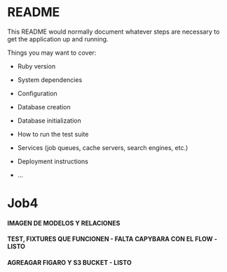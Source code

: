 # README

This README would normally document whatever steps are necessary to get the
application up and running.

Things you may want to cover:

* Ruby version

* System dependencies

* Configuration

* Database creation

* Database initialization

* How to run the test suite

* Services (job queues, cache servers, search engines, etc.)

* Deployment instructions

* ...
# Job4

  
  #### IMAGEN DE MODELOS Y RELACIONES
  #### TEST, FIXTURES QUE FUNCIONEN - FALTA CAPYBARA CON EL FLOW -LISTO
  #### AGREAGAR FIGARO Y S3 BUCKET - LISTO

 

 